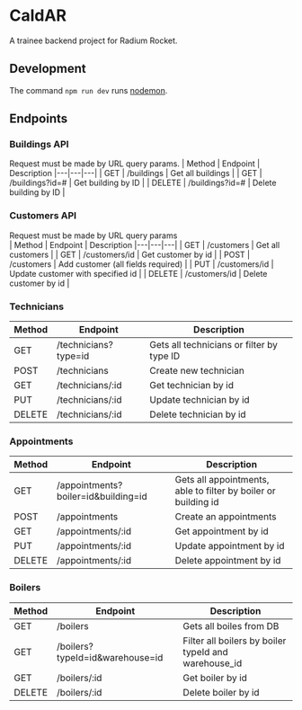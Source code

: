 # CaldAR
A trainee backend project for Radium Rocket.

## Development
The command `npm run dev` runs [nodemon](https://www.npmjs.com/package/nodemon).

## Endpoints
### Buildings API
Request must be made by URL query params.
| Method | Endpoint | Description
|---|---|---|
| GET | /buildings | Get all buildings |
| GET | /buildings?id=# | Get building by ID |
| DELETE | /buildings?id=# | Delete building by ID |


### Customers API
Request must be made by URL query params  
| Method | Endpoint | Description
|---|---|---|
| GET | /customers | Get all customers |
| GET | /customers/id | Get customer by id |
| POST | /customers | Add customer (all fields required) |
| PUT | /customers/id | Update customer with specified id |
| DELETE | /customers/id | Delete customer by id |

### Technicians
| Method | Endpoint | Description
|---|---|---|
|GET| /technicians?type=id | Gets all technicians or filter by type ID |
|POST| /technicians | Create new technician |
|GET| /technicians/:id | Get technician by id |
|PUT| /technicians/:id | Update technician by id |
|DELETE| /technicians/:id | Delete technician by id |

### Appointments
| Method | Endpoint | Description
|---|---|---|
|GET| /appointments?boiler=id&building=id | Gets all appointments, able to filter by boiler or building id |
|POST| /appointments | Create an appointments |
|GET| /appointments/:id | Get appointment by id |
|PUT| /appointments/:id | Update appointment by id |
|DELETE| /appointments/:id | Delete appointment by id |

### Boilers
| Method | Endpoint | Description
|---|---|---|
|GET| /boilers | Gets all boiles from DB |
|GET| /boilers?typeId=id&warehouse=id | Filter all boilers by boiler typeId and warehouse_id |
|GET| /boilers/:id | Get boiler by id |
|DELETE| /boilers/:id | Delete boiler by id |

